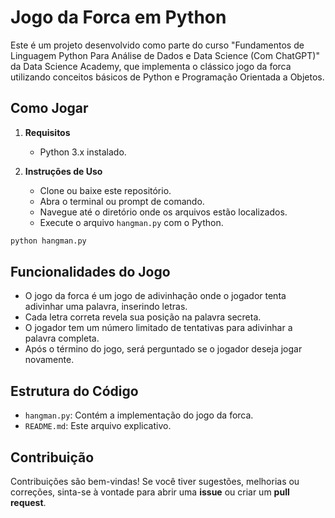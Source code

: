 # Jogo da Forca em Python

Este é um projeto desenvolvido como parte do curso "Fundamentos de Linguagem Python Para Análise de Dados e Data Science (Com ChatGPT)" da Data Science Academy, que implementa o clássico jogo da forca utilizando conceitos básicos de Python e Programação Orientada a Objetos.

## Como Jogar

1. **Requisitos**
   - Python 3.x instalado.

2. **Instruções de Uso**
   - Clone ou baixe este repositório.
   - Abra o terminal ou prompt de comando.
   - Navegue até o diretório onde os arquivos estão localizados.
   - Execute o arquivo `hangman.py` com o Python.

```bash
python hangman.py
```
## Funcionalidades do Jogo

- O jogo da forca é um jogo de adivinhação onde o jogador tenta adivinhar uma palavra, inserindo letras.
- Cada letra correta revela sua posição na palavra secreta.
- O jogador tem um número limitado de tentativas para adivinhar a palavra completa.
- Após o término do jogo, será perguntado se o jogador deseja jogar novamente.

## Estrutura do Código

- `hangman.py`: Contém a implementação do jogo da forca.
- `README.md`: Este arquivo explicativo.

## Contribuição

Contribuições são bem-vindas! Se você tiver sugestões, melhorias ou correções, sinta-se à vontade para abrir uma **issue** ou criar um **pull request**.
